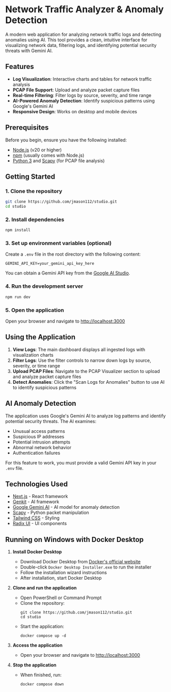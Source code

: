 # Network Traffic Analyzer & Anomaly Detection

A modern web application for analyzing network traffic logs and detecting anomalies using AI. This tool provides a clean, intuitive interface for visualizing network data, filtering logs, and identifying potential security threats with Gemini AI.

## Features

- **Log Visualization**: Interactive charts and tables for network traffic analysis
- **PCAP File Support**: Upload and analyze packet capture files
- **Real-time Filtering**: Filter logs by source, severity, and time range
- **AI-Powered Anomaly Detection**: Identify suspicious patterns using Google's Gemini AI
- **Responsive Design**: Works on desktop and mobile devices

## Prerequisites

Before you begin, ensure you have the following installed:
- [Node.js](https://nodejs.org/) (v20 or higher)
- [npm](https://www.npmjs.com/) (usually comes with Node.js)
- [Python 3](https://www.python.org/) and [Scapy](https://scapy.net/) (for PCAP file analysis)

## Getting Started

### 1. Clone the repository

```bash
git clone https://github.com/jmason112/studio.git
cd studio
```

### 2. Install dependencies

```bash
npm install
```

### 3. Set up environment variables (optional)

Create a `.env` file in the root directory with the following content:

```
GEMINI_API_KEY=your_gemini_api_key_here
```

You can obtain a Gemini API key from the [Google AI Studio](https://makersuite.google.com/app/apikey).

### 4. Run the development server

```bash
npm run dev
```

### 5. Open the application

Open your browser and navigate to [http://localhost:3000](http://localhost:3000)

## Using the Application

1. **View Logs**: The main dashboard displays all ingested logs with visualization charts
2. **Filter Logs**: Use the filter controls to narrow down logs by source, severity, or time range
3. **Upload PCAP Files**: Navigate to the PCAP Visualizer section to upload and analyze packet capture files
4. **Detect Anomalies**: Click the "Scan Logs for Anomalies" button to use AI to identify suspicious patterns

## AI Anomaly Detection

The application uses Google's Gemini AI to analyze log patterns and identify potential security threats. The AI examines:

- Unusual access patterns
- Suspicious IP addresses
- Potential intrusion attempts
- Abnormal network behavior
- Authentication failures

For this feature to work, you must provide a valid Gemini API key in your `.env` file.

## Technologies Used

- [Next.js](https://nextjs.org/) - React framework
- [Genkit](https://firebase.google.com/docs/genkit) - AI framework
- [Google Gemini AI](https://ai.google.dev/) - AI model for anomaly detection
- [Scapy](https://scapy.net/) - Python packet manipulation
- [Tailwind CSS](https://tailwindcss.com/) - Styling
- [Radix UI](https://www.radix-ui.com/) - UI components

## Running on Windows with Docker Desktop

1. **Install Docker Desktop**
   - Download Docker Desktop from [Docker's official website](https://www.docker.com/products/docker-desktop/)
   - Double-click `Docker Desktop Installer.exe` to run the installer
   - Follow the installation wizard instructions
   - After installation, start Docker Desktop

2. **Clone and run the application**
   - Open PowerShell or Command Prompt
   - Clone the repository:
     ```
     git clone https://github.com/jmason112/studio.git
     cd studio
     ```
   - Start the application:
     ```
     docker compose up -d
     ```

3. **Access the application**
   - Open your browser and navigate to [http://localhost:3000](http://localhost:3000)

4. **Stop the application**
   - When finished, run:
     ```
     docker compose down
     ```
